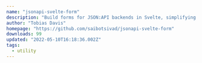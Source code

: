 ```yaml
---
name: "jsonapi-svelte-form"
description: "Build forms for JSON:API backends in Svelte, simplifying data handling."
author: "Tobias Davis"
homepage: "https://github.com/saibotsivad/jsonapi-svelte-form"
downloads: 99
updated: "2022-05-10T16:18:36.002Z"
tags: 
  - utility
---
```

